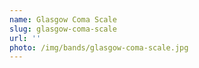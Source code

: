 ```yaml
---
name: Glasgow Coma Scale
slug: glasgow-coma-scale
url: ''
photo: /img/bands/glasgow-coma-scale.jpg
---
```

